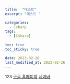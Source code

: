 ```yaml
---
title:  "테스트"
excerpt: "테스트 "

categories:
  - Csharp
tags:
  - [Csharp]
  
toc: true
toc_sticky: true

date: 2023-02-26
last_modified_at: 2023-02-26
---
```




123
[구글 홈페이지](../categories/blog)
[네이버](https://www.naver.com)  




